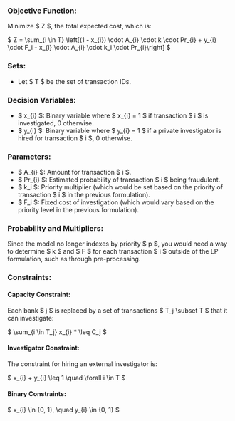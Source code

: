 ### Objective Function:

Minimize $ Z $, the total expected cost, which is:

$
Z = \sum_{i \in T}
\left[(1 - x_{i}) \cdot A_{i} \cdot k \cdot Pr_{i} + y_{i} \cdot F_i - x_{i} \cdot A_{i} \cdot k_i \cdot Pr_{i}\right]
$

### Sets:

- Let $ T $ be the set of transaction IDs.

### Decision Variables:

- $ x_{i} $: Binary variable where $ x_{i} = 1 $ if transaction $ i $ is investigated, 0 otherwise.
- $ y_{i} $: Binary variable where $ y_{i} = 1 $ if a private investigator is hired for transaction $ i $, 0
  otherwise.

### Parameters:

- $ A_{i} $: Amount for transaction $ i $.
- $ Pr_{i} $: Estimated probability of transaction $ i $ being fraudulent.
- $ k_i $: Priority multiplier (which would be set based on the priority of transaction $ i $ in the previous
  formulation).
- $ F_i $: Fixed cost of investigation (which would vary based on the priority level in the previous formulation).

### Probability and Multipliers:

Since the model no longer indexes by priority $ p $, you would need a way to determine $ k $ and $ F $ for each
transaction $ i $ outside of the LP formulation, such as through pre-processing.

### Constraints:

#### Capacity Constraint:

Each bank $ j $ is replaced by a set of transactions $ T_j \subset T $ that it can investigate:

$
\sum_{i \in T_j} x_{i} *  \leq C_j
$

#### Investigator Constraint:

The constraint for hiring an external investigator is:

$
x_{i} + y_{i} \leq 1 \quad \forall i \in T
$

#### Binary Constraints:

$
x_{i} \in \{0, 1\}, \quad y_{i} \in \{0, 1\}
$